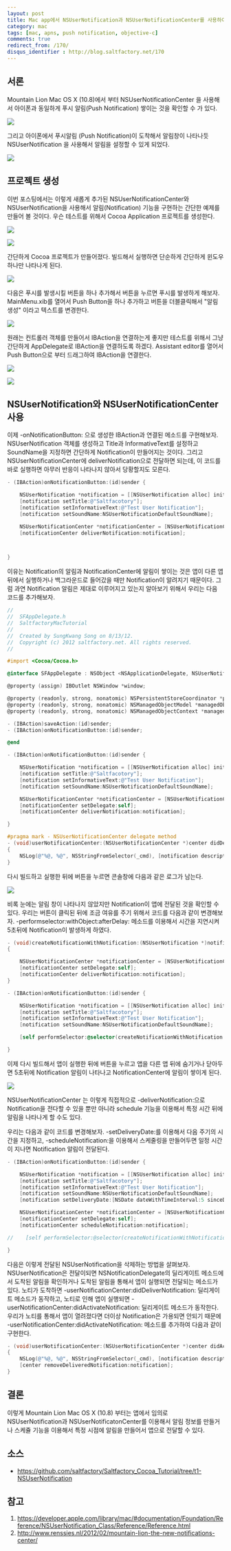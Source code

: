 ```yaml
---
layout: post
title: Mac app에서 NSUserNotification과 NSUserNotificationCenter를 사용하여 알림기능 구현하기
category: mac
tags: [mac, apns, push notification, objective-c]
comments: true
redirect_from: /170/
disqus_identifier : http://blog.saltfactory.net/170
---
```


## 서론

Mountain Lion Mac OS X (10.8)에서 부터 NSUserNotificationCenter 을 사용해서 아이폰과 동일하게 푸시 알림(Push Notification) 쌓이는 것을 확인할 수 가 있다.

![](http://asset.hibrainapps.net/saltfactory/images/03b6f240-63eb-4a71-b20f-4ab160e6c901)

그리고 아이폰에서 푸시알림 (Push Notification)이 도착해서 알림창이 나타나듯 NSUserNotification 을 사용해서 알림을 설정할 수 있게 되었다.

![](http://asset.hibrainapps.net/saltfactory/images/419c8d73-99aa-4b6f-83ed-8a64983704c3)

<!--more-->

## 프로젝트 생성

이번 포스팅에서는 이렇게 새롭게 추가된 NSUserNotificationCenter와 NSUserNotification을 사용해서 알림(Notification) 기능을 구현하는 간단한 예제를 만들어 볼 것이다. 우슨 테스트를 위해서 Cocoa Application 프로젝트를 생성한다.

![](http://asset.hibrainapps.net/saltfactory/images/adef65d7-cba5-4827-ab5f-c54e25d919f9)

![](http://asset.hibrainapps.net/saltfactory/images/c020e89c-1077-4ae3-9cb9-fc6c5a2c20e5)

간단하게 Cocoa 프로젝트가 만들어졌다. 빌드해서 실행하면 단순하게 간단하게 윈도우하나만 나타나게 된다.

![](http://asset.hibrainapps.net/saltfactory/images/31dc5fcb-ee1b-4cab-98dc-6526416e5166)


다음은 푸시를 발생시킬 버튼을 하나 추가해서 버튼을 누르면 푸시를 발생하게 해보자. MainMenu.xib를 열어서 Push Button을 하나 추가하고 버튼을 더블클릭해서 "알림 생성" 이라고 텍스트를 변경한다.

![](http://asset.hibrainapps.net/saltfactory/images/492d6da1-0905-4d56-a05f-0c25fa181402)

원래는 컨트롤러 객체를 만들어서 IBAction을 연결하는게 좋지만 테스트를 위해서 그냥 간단하게 AppDelegate로 IBAction을 연결하도록 하겠다. Assistant editor를  열어서 Push Button으로 부터 드래그하여 IBAction을 연결한다.

![](http://asset.hibrainapps.net/saltfactory/images/ff221079-9294-41c2-ab93-8b7c2c76b492)

![](http://asset.hibrainapps.net/saltfactory/images/6aea7ff5-019d-4f45-9515-5a80c80b58f7)

## NSUserNotification와 NSUserNotificationCenter 사용

이제 -onNotificationButton: 으로 생성한 IBAction과 연결된 메소드를 구현해보자.
NSUserNotification 객체를 생성하고 Title과 InformativeText를 설정하고 SoundName을 지정하면 간단하게 Notification이 만들어지는 것이다. 그리고 NSUserNotificationCenter에 deliverNotification으로 전달하면 되는데, 이 코드를 바로 실행하면 아무러 반응이 나타나지 않아서 당황할지도 모른다.

```objective-c
- (IBAction)onNotificationButton:(id)sender {

    NSUserNotification *notification = [[NSUserNotification alloc] init];
    [notification setTitle:@"Saltfacotory"];
    [notification setInformativeText:@"Test User Notification"];
    [notification setSoundName:NSUserNotificationDefaultSoundName];

    NSUserNotificationCenter *notificationCenter = [NSUserNotificationCenter defaultUserNotificationCenter];
    [notificationCenter deliverNotification:notification];



}
```

이유는 Notification의 알림과 NotificationCenter에 알림이 쌓이는 것은 앱이 다른 앱 뒤에서 실행하거나 백그라운드로 들어갔을 때만 Notification이 알려지기 때문이다. 그럼 과연 Notification 알림은 제대로 이루어지고 있는지 알아보기 위해서 우리는 다음 코드를 추가해보자.

```objective-c
//
//  SFAppDelegate.h
//  SaltfactoryMacTutorial
//
//  Created by SungKwang Song on 8/13/12.
//  Copyright (c) 2012 saltfactory.net. All rights reserved.
//

#import <Cocoa/Cocoa.h>

@interface SFAppDelegate : NSObject <NSApplicationDelegate, NSUserNotificationCenterDelegate>

@property (assign) IBOutlet NSWindow *window;

@property (readonly, strong, nonatomic) NSPersistentStoreCoordinator *persistentStoreCoordinator;
@property (readonly, strong, nonatomic) NSManagedObjectModel *managedObjectModel;
@property (readonly, strong, nonatomic) NSManagedObjectContext *managedObjectContext;

- (IBAction)saveAction:(id)sender;
- (IBAction)onNotificationButton:(id)sender;

@end
```

```objective-c
- (IBAction)onNotificationButton:(id)sender {

    NSUserNotification *notification = [[NSUserNotification alloc] init];
    [notification setTitle:@"Saltfacotory"];
    [notification setInformativeText:@"Test User Notification"];
    [notification setSoundName:NSUserNotificationDefaultSoundName];

    NSUserNotificationCenter *notificationCenter = [NSUserNotificationCenter defaultUserNotificationCenter];
    [notificationCenter setDelegate:self];
    [notificationCenter deliverNotification:notification];

}

#pragma mark - NSUserNotificationCenter delegate method
- (void)userNotificationCenter:(NSUserNotificationCenter *)center didDeliverNotification:(NSUserNotification *)notification
{
    NSLog(@"%@, %@", NSStringFromSelector(_cmd), [notification description]);
}
```

다시 빌드하고 실행한 뒤에 버튼을 누르면 콘솔창에 다음과 같은 로그가 남는다.

![](http://asset.hibrainapps.net/saltfactory/images/9d216e99-2cd4-4e33-b955-2471816384f4)

비록 눈에는 알림 창이 나타나지 않았지만 Notification이 앱에 전달된 것을 확인할 수 있다. 우리는 버튼이 클릭된 뒤에 조금 여유를 주기 위해서 코드를 다음과 같이 변경해보자. -performselector:withObject:afterDelay: 메소드를 이용해서 시간을 지연시켜 5초뒤에 Notification이 발생하게 하였다.


```objective-c
- (void)createNotificationWithNotification:(NSUserNotification *)notification
{

    NSUserNotificationCenter *notificationCenter = [NSUserNotificationCenter defaultUserNotificationCenter];
    [notificationCenter setDelegate:self];
    [notificationCenter deliverNotification:notification];
}

- (IBAction)onNotificationButton:(id)sender {

    NSUserNotification *notification = [[NSUserNotification alloc] init];
    [notification setTitle:@"Saltfacotory"];
    [notification setInformativeText:@"Test User Notification"];
    [notification setSoundName:NSUserNotificationDefaultSoundName];

    [self performSelector:@selector(createNotificationWithNotification:) withObject:notification afterDelay:5.0];

}
```

이제 다시 빌드해서 앱이 실행한 뒤에 버튼을 누르고 앱을 다른 앱 뒤에 숨기거나 닫아두면 5초뒤에 Notification 알림이 나타나고 NotificationCenter에 알림이 쌓이게 된다.

![](http://asset.hibrainapps.net/saltfactory/images/daaa5b21-efcf-45d3-b215-c92bd5bdf682)

NSUserNotificationCenter 는 이렇게 직접적으로 -deliverNotification:으로 Notification을 전다할 수 있을 뿐만 아니라 schedule 기능을 이용해서 특정 시간 뒤에 알림을 나타나게 할 수도 있다.

우리는 다음과 같이 코드를 변경해보자. -setDeliveryDate:를 이용해서 다음 주기의 시간을 지정하고, -scheduleNotification:을 이용해서 스케줄링을 만들어두면 일정 시간이 지나면 Notification 알림이 전달된다.

```objective-c
- (IBAction)onNotificationButton:(id)sender {

    NSUserNotification *notification = [[NSUserNotification alloc] init];
    [notification setTitle:@"Saltfacotory"];
    [notification setInformativeText:@"Test User Notification"];
    [notification setSoundName:NSUserNotificationDefaultSoundName];
    [notification setDeliveryDate:[NSDate dateWithTimeInterval:5 sinceDate:[NSDate date]]];

    NSUserNotificationCenter *notificationCenter = [NSUserNotificationCenter defaultUserNotificationCenter];
    [notificationCenter setDelegate:self];
    [notificationCenter scheduleNotification:notification];

//    [self performSelector:@selector(createNotificationWithNotification:) withObject:notification afterDelay:5.0];

}
```

다음은 이렇게 전달된 NSUserNotification을 삭제하는 방법을 살펴보자. NSUserNotification은 전달이되면 NSNotificationDelegate의 딜리게이트 메소드에서 도착된 알림을 확인하거나 도착된 알림을 통해서 앱이 실행되면 전달되는 메소드가 있다. 노티가 도착하면 -userNotificationCenter:didDeliverNotification: 딜리게이트 메소드가 동작하고, 노티로 인해 앱이 실행되면 -userNotificationCenter:didActivateNotification: 딜리게이트 메소드가 동작한다. 우리가 노티를 통해서 앱이 열려졌다면 더이상 Notification은 가용되면 안되기 때문에 -userNotificationCenter:didActivateNotification: 메소드를 추가하여 다음과 같이 구현한다.

```objective-c
- (void)userNotificationCenter:(NSUserNotificationCenter *)center didActivateNotification:(NSUserNotification *)notification
{
    NSLog(@"%@, %@", NSStringFromSelector(_cmd), [notification description]);
    [center removeDeliveredNotification:notification];
}
```

## 결론

이렇게 Mountain Lion Mac OS X (10.8) 부터는 앱에서 임의로 NSUserNotification과 NSUserNotificatonCenter를 이용해서 알림 정보를 만들거나 스케쥴 기능을 이용해서 특정 시점에 알림을 만들어서 앱으로 전달할 수 있다.

## 소스

* https://github.com/saltfactory/Saltfactory_Cocoa_Tutorial/tree/t1-NSUserNotification

## 참고

1. https://developer.apple.com/library/mac/#documentation/Foundation/Reference/NSUserNotification_Class/Reference/Reference.html
2. http://www.renssies.nl/2012/02/mountain-lion-the-new-notifications-center/

